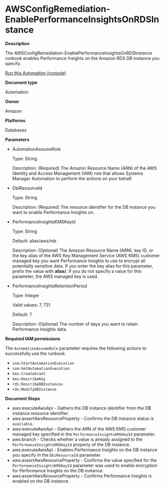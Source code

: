 # AWSConfigRemediation\-EnablePerformanceInsightsOnRDSInstance<a name="automation-aws-enable-performance-insights-rds"></a>

**Description**

The AWSConfigRemediation\-EnablePerformanceInsightsOnRDSInstance runbook enables Performance Insights on the Amazon RDS DB instance you specify\.

[Run this Automation \(console\)](https://console.aws.amazon.com/systems-manager/automation/execute/AWSConfigRemediation-EnablePerformanceInsightsOnRDSInstance)

**Document type**

Automation

**Owner**

Amazon

**Platforms**

Databases

**Parameters**
+ AutomationAssumeRole

  Type: String

  Description: \(Required\) The Amazon Resource Name \(ARN\) of the AWS Identity and Access Management \(IAM\) role that allows Systems Manager Automation to perform the actions on your behalf\.
+ DbiResourceId

  Type: String

  Description: \(Required\) The resource identifier for the DB instance you want to enable Performance Insights on\.
+ PerformanceInsightsKMSKeyId

  Type: String

  Default: alias/aws/rds

  Description: \(Optional\) The Amazon Resource Name \(ARN\), key ID, or the key alias of the AWS Key Management Service \(AWS KMS\) customer managed key you want Performance Insights to use to encrypt all potentially sensitive data\. If you enter the key alias for this parameter, prefix the value with **alias/**\. If you do not specify a value for this parameter, the AWS managed key is used\.
+ PerformanceInsightsRetentionPeriod

  Type: Integer

  Valid values: 7, 731

  Default: 7

  Description: \(Optional\) The number of days you want to retain Performance Insights data\.

**Required IAM permissions**

The `AutomationAssumeRole` parameter requires the following actions to successfully use the runbook\.
+ `ssm:StartAutomationExecution`
+ `ssm:GetAutomationExecution`
+ `kms:CreateGrant`
+ `kms:DescribeKey`
+ `rds:DescribeDBInstances`
+ `rds:ModifyDBInstance`

**Document Steps**
+ aws:executeAwsApi \- Gathers the DB instance identifier from the DB instance resource identifier\.
+ aws:assertAwsResourceProperty \- Confirms the DB instance status is `available`\.
+ aws:executeAwsApi \- Gathers the ARN of the AWS KMS customer managed key specified in the `PerformanceInsightsKMSKeyId` parameter\.
+ aws:branch \- Checks whether a value is already assigned to the `PerformanceInsightsKMSKeyId` property of the DB instance\.
+ aws:executeAwsApi \- Enables Performance Insights on the DB instance you specify in the `DbiResourceId` parameter\.
+ aws:assertAwsResourceProperty \- Confirms the value specified for the `PerformanceInsightsKMSKeyId` parameter was used to enable encryption for Performance Insights on the DB instance\.
+ aws:assertAwsResourceProperty \- Confirms Performance Insights is enabled on the DB instance\.